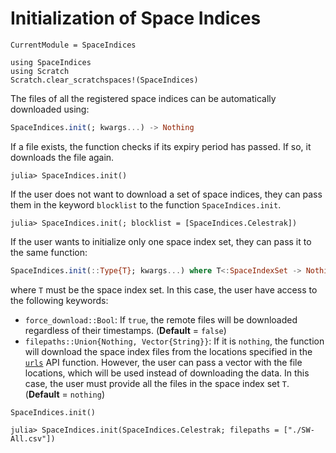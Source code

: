 # Initialization of Space Indices

```@meta
CurrentModule = SpaceIndices
```

```@setup init
using SpaceIndices
using Scratch
Scratch.clear_scratchspaces!(SpaceIndices)
```

The files of all the registered space indices can be automatically downloaded using:

```julia
SpaceIndices.init(; kwargs...) -> Nothing
```

If a file exists, the function checks if its expiry period has passed. If so, it downloads
the file again.

```julia-repl
julia> SpaceIndices.init()
```

If the user does not want to download a set of space indices, they can pass them in the
keyword `blocklist` to the function `SpaceIndices.init`.

```julia-repl
julia> SpaceIndices.init(; blocklist = [SpaceIndices.Celestrak])
```

If the user wants to initialize only one space index set, they can pass it to the same
function:

```julia
SpaceIndices.init(::Type{T}; kwargs...) where T<:SpaceIndexSet -> Nothing
```

where `T` must be the space index set. In this case, the user have access to the following
keywords:

- `force_download::Bool`: If `true`, the remote files will be downloaded regardless of their
    timestamps.
    (**Default** = `false`)
- `filepaths::Union{Nothing, Vector{String}}`: If it is `nothing`, the function will
    download the space index files from the locations specified in the [`urls`](@ref)
    API function. However, the user can pass a vector with the file locations, which will be
    used instead of downloading the data. In this case, the user must provide all the files
    in the space index set `T`.
    (**Default** = `nothing`)

```@repl init
SpaceIndices.init()
```

```julia-repl
julia> SpaceIndices.init(SpaceIndices.Celestrak; filepaths = ["./SW-All.csv"])
```
